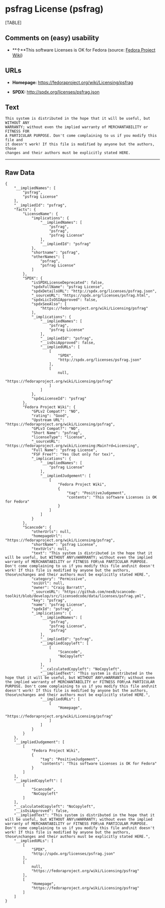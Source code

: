psfrag License (psfrag)
=======================

[TABLE]

Comments on (easy) usability
----------------------------

-   **↑**This software Licenses is OK for Fedora (source: [Fedora
    Project
    Wiki](https://fedoraproject.org/wiki/Licensing:Main?rd=Licensing "Fedora Project Wiki"))

URLs
----

-   **Homepage:** https://fedoraproject.org/wiki/Licensing/psfrag

-   **SPDX:** http://spdx.org/licenses/psfrag.json

Text
----

    This system is distributed in the hope that it will be useful, but WITHOUT ANY
    WARRANTY; without even the implied warranty of MERCHANTABILITY or FITNESS FOR
    A PARTICULAR PURPOSE. Don't come complaining to us if you modify this file and
    it doesn't work! If this file is modified by anyone but the authors, those
    changes and their authors must be explicitly stated HERE.

------------------------------------------------------------------------

Raw Data
--------

    {
        "__impliedNames": [
            "psfrag",
            "psfrag License"
        ],
        "__impliedId": "psfrag",
        "facts": {
            "LicenseName": {
                "implications": {
                    "__impliedNames": [
                        "psfrag",
                        "psfrag",
                        "psfrag License"
                    ],
                    "__impliedId": "psfrag"
                },
                "shortname": "psfrag",
                "otherNames": [
                    "psfrag",
                    "psfrag License"
                ]
            },
            "SPDX": {
                "isSPDXLicenseDeprecated": false,
                "spdxFullName": "psfrag License",
                "spdxDetailsURL": "http://spdx.org/licenses/psfrag.json",
                "_sourceURL": "https://spdx.org/licenses/psfrag.html",
                "spdxLicIsOSIApproved": false,
                "spdxSeeAlso": [
                    "https://fedoraproject.org/wiki/Licensing/psfrag"
                ],
                "_implications": {
                    "__impliedNames": [
                        "psfrag",
                        "psfrag License"
                    ],
                    "__impliedId": "psfrag",
                    "__isOsiApproved": false,
                    "__impliedURLs": [
                        [
                            "SPDX",
                            "http://spdx.org/licenses/psfrag.json"
                        ],
                        [
                            null,
                            "https://fedoraproject.org/wiki/Licensing/psfrag"
                        ]
                    ]
                },
                "spdxLicenseId": "psfrag"
            },
            "Fedora Project Wiki": {
                "GPLv2 Compat?": "NO",
                "rating": "Good",
                "Upstream URL": "https://fedoraproject.org/wiki/Licensing/psfrag",
                "GPLv3 Compat?": "NO",
                "Short Name": "psfrag",
                "licenseType": "license",
                "_sourceURL": "https://fedoraproject.org/wiki/Licensing:Main?rd=Licensing",
                "Full Name": "psfrag License",
                "FSF Free?": "Yes (but only for tex)",
                "_implications": {
                    "__impliedNames": [
                        "psfrag License"
                    ],
                    "__impliedJudgement": [
                        [
                            "Fedora Project Wiki",
                            {
                                "tag": "PositiveJudgement",
                                "contents": "This software Licenses is OK for Fedora"
                            }
                        ]
                    ]
                }
            },
            "Scancode": {
                "otherUrls": null,
                "homepageUrl": "https://fedoraproject.org/wiki/Licensing/psfrag",
                "shortName": "psfrag License",
                "textUrls": null,
                "text": "This system is distributed in the hope that it will be useful, but WITHOUT ANY\nWARRANTY; without even the implied warranty of MERCHANTABILITY or FITNESS FOR\nA PARTICULAR PURPOSE. Don't come complaining to us if you modify this file and\nit doesn't work! If this file is modified by anyone but the authors, those\nchanges and their authors must be explicitly stated HERE.",
                "category": "Permissive",
                "osiUrl": null,
                "owner": "Craig Barratt",
                "_sourceURL": "https://github.com/nexB/scancode-toolkit/blob/develop/src/licensedcode/data/licenses/psfrag.yml",
                "key": "psfrag",
                "name": "psfrag License",
                "spdxId": "psfrag",
                "_implications": {
                    "__impliedNames": [
                        "psfrag",
                        "psfrag License",
                        "psfrag"
                    ],
                    "__impliedId": "psfrag",
                    "__impliedCopyleft": [
                        [
                            "Scancode",
                            "NoCopyleft"
                        ]
                    ],
                    "__calculatedCopyleft": "NoCopyleft",
                    "__impliedText": "This system is distributed in the hope that it will be useful, but WITHOUT ANY\nWARRANTY; without even the implied warranty of MERCHANTABILITY or FITNESS FOR\nA PARTICULAR PURPOSE. Don't come complaining to us if you modify this file and\nit doesn't work! If this file is modified by anyone but the authors, those\nchanges and their authors must be explicitly stated HERE.",
                    "__impliedURLs": [
                        [
                            "Homepage",
                            "https://fedoraproject.org/wiki/Licensing/psfrag"
                        ]
                    ]
                }
            }
        },
        "__impliedJudgement": [
            [
                "Fedora Project Wiki",
                {
                    "tag": "PositiveJudgement",
                    "contents": "This software Licenses is OK for Fedora"
                }
            ]
        ],
        "__impliedCopyleft": [
            [
                "Scancode",
                "NoCopyleft"
            ]
        ],
        "__calculatedCopyleft": "NoCopyleft",
        "__isOsiApproved": false,
        "__impliedText": "This system is distributed in the hope that it will be useful, but WITHOUT ANY\nWARRANTY; without even the implied warranty of MERCHANTABILITY or FITNESS FOR\nA PARTICULAR PURPOSE. Don't come complaining to us if you modify this file and\nit doesn't work! If this file is modified by anyone but the authors, those\nchanges and their authors must be explicitly stated HERE.",
        "__impliedURLs": [
            [
                "SPDX",
                "http://spdx.org/licenses/psfrag.json"
            ],
            [
                null,
                "https://fedoraproject.org/wiki/Licensing/psfrag"
            ],
            [
                "Homepage",
                "https://fedoraproject.org/wiki/Licensing/psfrag"
            ]
        ]
    }